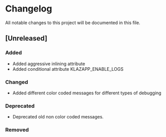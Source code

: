 # Changelog

All notable changes to this project will be documented in this file.

## [Unreleased]

### Added
- Added aggressive inlining attribute
- Added conditional attribute KLAZAPP_ENABLE_LOGS

### Changed
- Added different color coded messages for different types of debugging

### Deprecated
- Deprecated old non color coded messages.

### Removed
